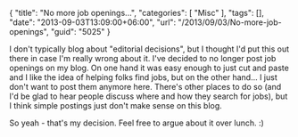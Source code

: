 {
	"title": "No more job openings...",
	"categories": [
		"Misc"
	],
	"tags": [],
	"date": "2013-09-03T13:09:00+06:00",
	"url": "/2013/09/03/No-more-job-openings",
	"guid": "5025"
}

I don't typically blog about "editorial decisions", but I thought I'd put this out there in case I'm really wrong about it. I've decided to no longer post job openings on my blog. On one hand it was easy enough to just cut and paste and I like the idea of helping folks find jobs, but on the other hand... I just don't want to post them anymore here. There's other places to do so (and I'd be glad to hear people discuss where and how they search for jobs), but I think simple postings just don't make sense on this blog.

So yeah - that's my decision. Feel free to argue about it over lunch. :)